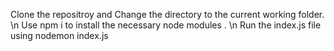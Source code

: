 Clone the repositroy and Change the directory to the current working folder. \n Use npm i to install the necessary node modules . \n Run the index.js file using nodemon index.js
